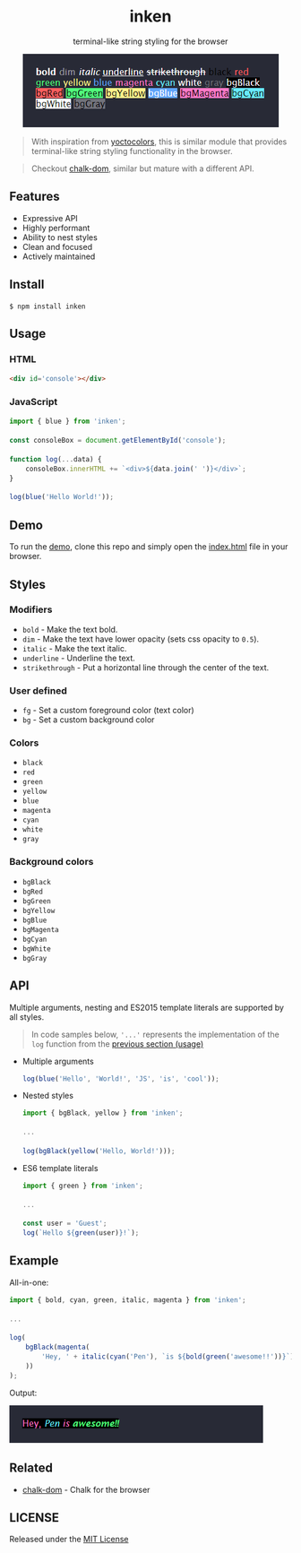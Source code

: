 <div align='center'>
<h1>inken</h1>
<p>terminal-like string styling for the browser</p>
<img src="https://github.com/henryhale/inken/blob/master/media/screenshot.png" alt="">
</div>

> With inspiration from [yoctocolors](https://github.com/sindresorhus/yoctocolors), this is similar module that provides terminal-like string styling functionality in the browser.

> Checkout [chalk-dom](https://github.com/henryhale/chalk-dom), similar but mature with a different API.

## Features

- Expressive API
- Highly performant
- Ability to nest styles
- Clean and focused
- Actively maintained

## Install

```console
$ npm install inken
```

## Usage

### HTML

```html
<div id='console'></div>
```

### JavaScript

```js
import { blue } from 'inken';

const consoleBox = document.getElementById('console');

function log(...data) {
    consoleBox.innerHTML += `<div>${data.join(' ')}</div>`;
}

log(blue('Hello World!'));
```

## Demo

To run the [demo](https://github.com/henryhale/inken/blob/master/demo), clone this repo and simply open the [index.html](https://github.com/henryhale/inken/blob/master/demo/index.html) file in your browser.

## Styles

### Modifiers

- `bold` - Make the text bold.
- `dim` - Make the text have lower opacity (sets css opacity to `0.5`).
- `italic` - Make the text italic.
- `underline` - Underline the text.
- `strikethrough` - Put a horizontal line through the center of the text.

### User defined

- `fg` - Set a custom foreground color (text color)
- `bg` - Set a custom background color

### Colors

- `black`
- `red`
- `green`
- `yellow`
- `blue`
- `magenta`
- `cyan`
- `white`
- `gray`

### Background colors

- `bgBlack`
- `bgRed`
- `bgGreen`
- `bgYellow`
- `bgBlue`
- `bgMagenta`
- `bgCyan`
- `bgWhite`
- `bgGray`

## API

Multiple arguments, nesting and ES2015 template literals are supported by all styles.

>In code samples below, `'...'` represents the implementation of the `log` function from the [previous section (usage)](#javascript) 

- Multiple arguments

    ```js
    log(blue('Hello', 'World!', 'JS', 'is', 'cool'));
    ```

- Nested styles

    ```js
    import { bgBlack, yellow } from 'inken';

    ...

    log(bgBlack(yellow('Hello, World!')));
    ```

- ES6 template literals

    ```js
    import { green } from 'inken';

    ...

    const user = 'Guest';
    log(`Hello ${green(user)}!`);
    ```

## Example

All-in-one:

```js
import { bold, cyan, green, italic, magenta } from 'inken';

...

log(
    bgBlack(magenta(
        'Hey, ' + italic(cyan('Pen'), `is ${bold(green('awesome!!'))}`)
    ))
);
```

Output:

![](https://github.com/henryhale/inken/blob/master/media/all-in-one.png)

## Related

- [chalk-dom](https://github.com/henryhale/chalk-dom) - Chalk for the browser

## LICENSE

Released under the [MIT License](https://github.com/henryhale/inken/blob/master/LICENSE)
